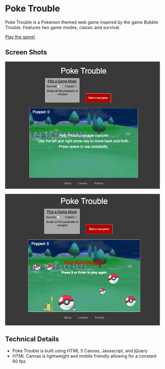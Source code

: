 # Poke Trouble

Poke Trouble is a Pokemon themed web game inspired by the game Bubble Trouble.
Features two game modes, classic and survival.

[Play the game!][live]

[live]: http://aarong93.github.io/Poke-Trouble/

## Screen Shots

[![live](./images/picture.png)](http://aarong93.github.io/Poke-Trouble/)

[![live](./images/gameplay.png)](http://aarong93.github.io/Poke-Trouble/)

## Technical Details

- Poke Trouble is built using HTML 5 Canvas, Javascript, and jQuery
- HTML Canvas is lightweight and mobile friendly allowing for a constant 60 fps

